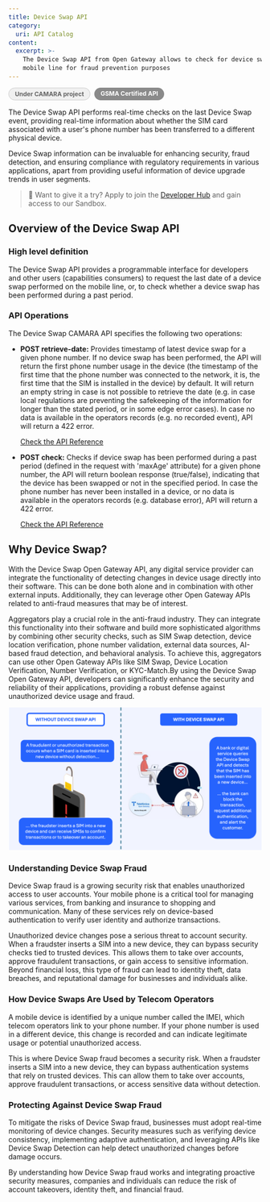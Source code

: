 ```yaml
---
title: Device Swap API
category:
  uri: API Catalog
content:
  excerpt: >-
    The Device Swap API from Open Gateway allows to check for device swaps on a
    mobile line for fraud prevention purposes
---
```


<div style="display: flex; gap: 8px; margin-bottom: 15px;">
  <span style="background-color: #f0f0f0; border: 1px solid #ccc; border-radius: 15px; padding: 4px 12px; font-size: 12px; font-weight: bold; color: #666;">Under CAMARA project</span>
  <span style="background-color: #8a8a8a; color: white; border-radius: 15px; padding: 4px 12px; font-size: 12px; font-weight: bold;">GSMA Certified API</span>
</div>

The Device Swap API performs real-time checks on the last Device Swap event, providing real-time information about whether the SIM card associated with a user's phone number has been transferred to a different physical device.

Device Swap information can be invaluable for enhancing security, fraud detection, and ensuring compliance with regulatory requirements in various applications, apart from providing useful information of device upgrade trends in user segments.

> 📘 Want to give it a try?
> Apply to join the [Developer Hub](https://opengateway.telefonica.com/en/developer-hub/join) and gain access to our Sandbox.

## Overview of the Device Swap API

### High level definition

The Device Swap API provides a programmable interface for developers and other users (capabilities consumers) to request the last date of a device swap performed on the mobile line, or, to check whether a device swap has been performed during a past period.

### API Operations

The Device Swap CAMARA API specifies the following two operations:

- **POST retrieve-date:** Provides timestamp of latest device swap for a given phone number. If no device swap has been performed, the API will return the first phone number usage in the device (the timestamp of the first time that the phone number was connected to the network, it is, the first time that the SIM is installed in the device) by default. It will return an empty string in case is not possible to retrieve the date (e.g. in case local regulations are preventing the safekeeping of the information for longer than the stated period, or in some edge error cases). In case no data is available in the operators records (e.g. no recorded event), API will return a 422 error.

  [Check the API Reference](/reference/retrievedeviceswapdate-3)

- **POST check:** Checks if device swap has been performed during a past period (defined in the request with 'maxAge' attribute) for a given phone number, the API will return boolean response (true/false), indicating that the device has been swapped or not in the specified period. In case the phone number has never been installed in a device, or no data is available in the operators records (e.g. database error), API will return a 422 error.

  [Check the API Reference](/reference/retrievedeviceswapdate-3)

## Why Device Swap?

With the Device Swap Open Gateway API, any digital service provider can integrate the functionality of detecting changes in device usage directly into their software. This can be done both alone and in combination with other external inputs. Additionally, they can leverage other Open Gateway APIs related to anti-fraud measures that may be of interest.

Aggregators play a crucial role in the anti-fraud industry. They can integrate this functionality into their software and build more sophisticated algorithms by combining other security checks, such as SIM Swap detection, device location verification, phone number validation, external data sources, AI-based fraud detection, and behavioral analysis. To achieve this, aggregators can use other Open Gateway APIs like SIM Swap, Device Location Verification, Number Verification, or KYC-Match.By using the Device Swap Open Gateway API, developers can significantly enhance the security and reliability of their applications, providing a robust defense against unauthorized device usage and fraud.

![DeviceSwap](https://github.com/Telefonica/opengateway-developers-website/raw/main/v0/catalog/deviceswap/images/DeviceSwap.png)

### Understanding Device Swap Fraud

Device Swap fraud is a growing security risk that enables unauthorized access to user accounts. Your mobile phone is a critical tool for managing various services, from banking and insurance to shopping and communication. Many of these services rely on device-based authentication to verify user identity and authorize transactions.

Unauthorized device changes pose a serious threat to account security. When a fraudster inserts a SIM into a new device, they can bypass security checks tied to trusted devices. This allows them to take over accounts, approve fraudulent transactions, or gain access to sensitive information. Beyond financial loss, this type of fraud can lead to identity theft, data breaches, and reputational damage for businesses and individuals alike.

### How Device Swaps Are Used by Telecom Operators

A mobile device is identified by a unique number called the IMEI, which telecom operators link to your phone number. If your phone number is used in a different device, this change is recorded and can indicate legitimate usage or potential unauthorized access.

This is where Device Swap fraud becomes a security risk. When a fraudster inserts a SIM into a new device, they can bypass authentication systems that rely on trusted devices. This can allow them to take over accounts, approve fraudulent transactions, or access sensitive data without detection.

### Protecting Against Device Swap Fraud

To mitigate the risks of Device Swap fraud, businesses must adopt real-time monitoring of device changes. Security measures such as verifying device consistency, implementing adaptive authentication, and leveraging APIs like Device Swap Detection can help detect unauthorized changes before damage occurs.

By understanding how Device Swap fraud works and integrating proactive security measures, companies and individuals can reduce the risk of account takeovers, identity theft, and financial fraud.
